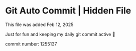# Git Auto Commit | Hidden File

This file was added Feb 12, 2025

Just for fun and keeping my daily git commit active 🤪

commit number: 1255137
